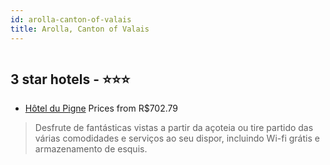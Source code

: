 ```yaml
---
id: arolla-canton-of-valais
title: Arolla, Canton of Valais
---
```


<center><img src="https://i.travelapi.com/hotels/13000000/12320000/12318800/12318780/84738211_z.jpg" alt="" /></center>


##  3 star hotels - ⭐️⭐️⭐️

-    [Hôtel du Pigne](https://www.hurb.com/br/aud/https://www.hurb.com/br/hotels/arolla/hotel-du-pigne-HT-2VB5?cmp=18055) Prices from R$702.79
   > Desfrute de fantásticas vistas a partir da açoteia ou tire partido das várias comodidades e serviços ao seu dispor, incluindo Wi-fi grátis e armazenamento de esquis.
